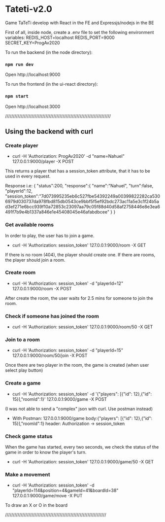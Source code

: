 # Tateti-v2.0
Game TaTeTi develop with React in the FE and Expressjs/nodejs in the BE

First of all, inside node, create a .env file to set the following environment variables:
  REDIS_HOST=localhost
  REDIS_PORT=9000
  SECRET_KEY=ProgAv2020


To run the backend (in the node directory):

### `npm run dev`

Open http://localhost:9000

To run the frontend (in the ui-react directory):

### `npm start`

Open http://localhost:3000

////////////////////////////////////////////////////////////////////

## Using the backend with curl

### Create player
  
  - curl -H 'Authorization: ProgAv2020' -d "name=Nahuel" 127.0.0.1:9000/player -X POST
  
  This returns a player that has a session_token attribute, that it has to be used in every request.
  
  Response i.e:
  {
      "status":200,
      "response":{
            "name":"Nahuel",
            "turn":false,
            "playerId":12,        
   "session_token":"7d073995235eb6c527fbe54392249a00399822282ca5306979d030737da978fbd815db0543ce9bbf5f5ef92bdc273ac11a5e3c1f24b5ad3ef271e6bcc939f10a72853c23097aa79c05f88d40d58af2758446e8e3ea6491f7b9e4b1337a846e1e45408045e46afabdbcee"
            }
      }

### Get available rooms

In order to play, the user has to join a game.

  - curl -H 'Authorization: session_token' 127.0.0.1:9000/room -X GET
  
If there is no room (404), the player should create one.
If there are rooms, the player should join a room.

### Create room

  - curl -H 'Authorization: session_token' -d "playerId=12" 127.0.0.1:9000/room -X POST
  
After create the room, the user waits for 2.5 mins for someone to join the room.

### Check if someone has joined the room

  - curl -H 'Authorization: session_token' 127.0.0.1:9000/room/50 -X GET
  
### Join to a room

  - curl -H 'Authorization: session_token' -d "playerId=15" 127.0.0.1:9000/room/50/join -X POST

Once there are two player in the room, the game is created (when user select play button)

### Create a game

  - curl -H 'Authorization: session_token' -d '{"players": [{"id": 12},{"id": 15}],"roomId":1}' 127.0.0.1:9000/game -X POST
  
  (I was not able to send a "complex" json with curl. Use postman instead)
  
  - With Postman: 127.0.0.1:9000/game  body:{"players": [{"id": 12},{"id": 15}],"roomId":1} header: Authorization -> session_token

### Check game status

When the game has started, every two seconds, we check the status of the game in order to know the player's turn.

  - curl -H 'Authorization: session_token' 127.0.0.1:9000/game/50 -X GET

### Make a movement

  - curl -H 'Authorization: session_token' -d "playerId=114&position=4&gameId=41&boardId=38"  127.0.0.1:9000/game/move -X PUT
  
To draw an X or O in the board

/////////////////////////////////////////////////////////////////

